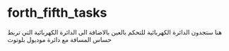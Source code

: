 # forth_fifth_tasks
هنا ستجدون الدائرة الكهربائية للتحكم بالعين بالاضافة الى الدائرة الكهربائية التي تربط حساس المسافة مع دائرة موديول بلوتوث
